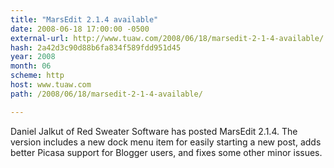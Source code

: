 ```yaml
---
title: "MarsEdit 2.1.4 available"
date: 2008-06-18 17:00:00 -0500
external-url: http://www.tuaw.com/2008/06/18/marsedit-2-1-4-available/
hash: 2a42d3c90d88b6fa834f589fdd951d45
year: 2008
month: 06
scheme: http
host: www.tuaw.com
path: /2008/06/18/marsedit-2-1-4-available/

---
```


Daniel Jalkut of Red Sweater Software has posted MarsEdit 2.1.4. The version includes a new dock menu item for easily starting a new post, adds better Picasa support for Blogger users, and fixes some other minor issues.
